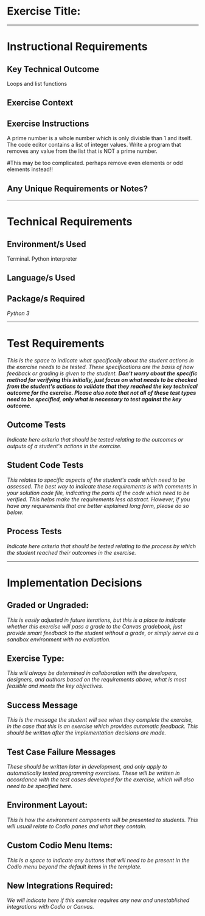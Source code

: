 # Exercise Title:
---
# Instructional Requirements
## Key Technical Outcome
Loops and list functions

## Exercise Context

## Exercise Instructions

A prime number is a whole number which is only divisble than 1 and itself.
The code editor contains a list of integer values.
Write a program that removes any value from the list that is NOT a prime number.

#This may be too complicated. perhaps remove even elements or odd elements instead!!
 

## Any Unique Requirements or Notes?

---
# Technical Requirements
<em><strong></strong></em>

## Environment/s Used
Terminal. Python interpreter

## Language/s Used
<em></em>

## Package/s Required
<em>Python 3</em>

---
# Test Requirements
<em>This is the space to indicate what specifically about the student actions in the exercise needs to be tested. These specifications are the basis of how feedback or grading is given to the student. <strong>Don't worry about the specific method for verifying this initially, just focus on what needs to be checked from the student's actions to validate that they reached the key technical outcome for the exercise. Please also note that not all of these test types need to be specified, only what is necessary to test against the key outcome.</strong></em>

## Outcome Tests
<em>Indicate here criteria that should be tested relating to the outcomes or outputs of a student's actions in the exercise.</em>

## Student Code Tests
<em>This relates to specific aspects of the student's code which need to be assessed. The best way to indicate these requirements is with comments in your solution code file, indicating the parts of the code which need to be verified. This helps make the requirements less abstract. However, if you have any requirements that are better explained long form, please do so below.</em>

## Process Tests
<em>Indicate here criteria that should be tested relating to the process by which the student reached their outcomes in the exercise.</em>

---
#  Implementation Decisions

## Graded or Ungraded:
<em>This is easily adjusted in future iterations, but this is a place to indicate whether this exercise will pass a grade to the Canvas gradebook, just provide smart feedback to the student without a grade, or simply serve as a sandbox environment with no evaluation.</em>

## Exercise Type:
<em>This will always be determined in collaboration with the developers, designers, and authors based on the requirements above, what is most feasible and meets the key objectives.</em>

## Success Message
<em>This is the message the student will see when they complete the exercise, in the case that this is an exercise which provides automatic feedback. This should be written after the implementation decisions are made.</em>

## Test Case Failure Messages
<em>These should be written later in development, and only apply to automatically tested programming exercises. These will be written in accordance with the test cases developed for the exercise, which will also need to be specified here.</em>

## Environment Layout:
<em>This is how the environment components will be presented to students. This will usuall relate to Codio panes and what they contain.</em>

## Custom Codio Menu Items:
<em>This is a space to indicate any buttons that will need to be present in the Codio menu beyond the default items in the template.</em>

## New Integrations Required:
<em>We will indicate here if this exercise requires any new and unestablished integrations with Codio or Canvas.</em>
